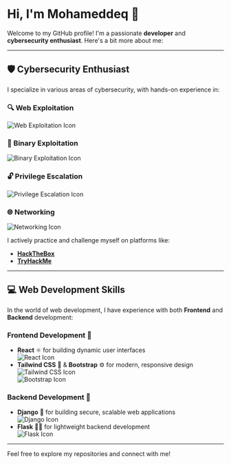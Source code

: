 # Hi, I'm Mohameddeq 👋

Welcome to my GitHub profile! I'm a passionate **developer** and **cybersecurity enthusiast**. Here's a bit more about me:

---

## 🛡️ Cybersecurity Enthusiast

I specialize in various areas of cybersecurity, with hands-on experience in:

### 🔍 Web Exploitation  
![Web Exploitation Icon](https://img.icons8.com/?size=100&id=5503&format=png&color=000000)

### 🧩 Binary Exploitation  
![Binary Exploitation Icon](https://img.icons8.com/external-flat-juicy-fish/50/ffffff/binary-code.png)

### 🔓 Privilege Escalation  
![Privilege Escalation Icon](https://img.icons8.com/external-flat-juicy-fish/50/ffffff/lock.png)

### 🌐 Networking  
![Networking Icon](https://img.icons8.com/external-flat-juicy-fish/50/ffffff/network.png)

I actively practice and challenge myself on platforms like:
- [**HackTheBox**](https://www.hackthebox.eu/)
- [**TryHackMe**](https://tryhackme.com/)

---

## 💻 Web Development Skills

In the world of web development, I have experience with both **Frontend** and **Backend** development:

### Frontend Development 🌿

- **React** ⚛️ for building dynamic user interfaces  
  ![React Icon](https://img.icons8.com/external-flat-juicy-fish/50/ffffff/react-native.png)
- **Tailwind CSS** 🌿 & **Bootstrap** ⚙️ for modern, responsive design  
  ![Tailwind CSS Icon](https://img.icons8.com/external-flat-juicy-fish/50/ffffff/tailwind-css.png)  
  ![Bootstrap Icon](https://img.icons8.com/external-flat-juicy-fish/50/ffffff/bootstrap.png)

### Backend Development 🐍

- **Django** 🐍 for building secure, scalable web applications  
  ![Django Icon](https://img.icons8.com/external-flat-juicy-fish/50/ffffff/django.png)
- **Flask** 🦸‍♂️ for lightweight backend development  
  ![Flask Icon](https://img.icons8.com/external-flat-juicy-fish/50/ffffff/flask.png)

---

Feel free to explore my repositories and connect with me!
